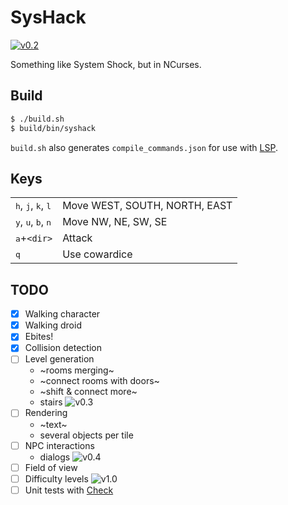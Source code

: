 SysHack
=======

[![v0.2](https://img.shields.io/badge/dev-v0.2-brightgreen.svg)](../../tree/v0.2)

Something like System Shock, but in NCurses.

## Build

```sh
$ ./build.sh
$ build/bin/syshack
```

`build.sh` also generates `compile_commands.json` for use with
[LSP](https://github.com/microsoft/language-server-protocol).

## Keys

|                                                        |                               |
| ---                                                    | ---                           |
| <kbd>h</kbd>, <kbd>j</kbd>, <kbd>k</kbd>, <kbd>l</kbd> | Move WEST, SOUTH, NORTH, EAST |
| <kbd>y</kbd>, <kbd>u</kbd>, <kbd>b</kbd>, <kbd>n</kbd> | Move NW, NE, SW, SE           |
| <kbd>a</kbd>+`<dir>`                                   | Attack                        |
| <kbd>q</kbd>                                           | Use cowardice                 |

## TODO

- [x] Walking character
- [x] Walking droid
- [x] Ebites!
- [x] Collision detection
- [ ] Level generation
  - ~rooms merging~
  - ~connect rooms with doors~
  - ~shift & connect more~
  - stairs
    ![v0.3](https://img.shields.io/badge/-v0.3-lightgray.svg)
- [ ] Rendering
  - ~text~
  - several objects per tile
- [ ] NPC interactions
  - dialogs
    ![v0.4](https://img.shields.io/badge/-v0.4-lightgray.svg)
- [ ] Field of view
- [ ] Difficulty levels
      ![v1.0](https://img.shields.io/badge/-v1.0-lightgray.svg)
- [ ] Unit tests with [Check](https://github.com/libcheck/check)
